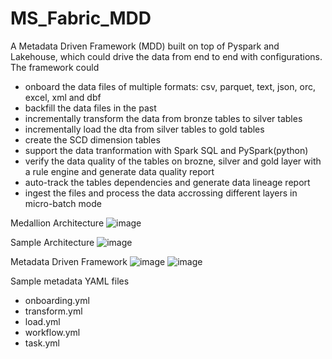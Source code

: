 # MS_Fabric_MDD
A Metadata Driven Framework (MDD) built on top of Pyspark and Lakehouse, which could drive the data from end to end with configurations.
The framework could 
- onboard the data files of multiple formats: csv, parquet, text, json, orc, excel, xml and dbf
- backfill the data files in the past
- incrementally transform the data from bronze tables to silver tables
- incrementally load the dta from silver tables to gold tables
- create the SCD dimension tables
- support the data tranformation with Spark SQL and PySpark(python)
- verify the data quality of the tables on brozne, silver and gold layer with a rule engine and generate data quality report
- auto-track the tables dependencies and generate data lineage report
- ingest the files and process the data accrossing different layers in micro-batch mode

Medallion Architecture
![image](https://github.com/user-attachments/assets/59efce49-118b-4f1f-b7ea-64b284535bf7)

Sample Architecture
![image](https://github.com/user-attachments/assets/6963fe35-e49d-4821-90f1-d92a172e4f67)

Metadata Driven Framework
![image](https://github.com/user-attachments/assets/b0839581-9cd8-438e-9a67-92bb2602e5bb)
![image](https://github.com/user-attachments/assets/0ffafe32-3550-483e-bb8f-25b7065b50b8)

Sample metadata YAML files
- onboarding.yml
- transform.yml
- load.yml
- workflow.yml
- task.yml
